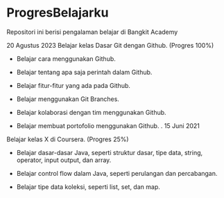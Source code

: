 # ProgresBelajarku
Repositori ini berisi pengalaman belajar di Bangkit Academy

20 Agustus 2023
Belajar kelas Dasar Git dengan Github. (Progres 100%)

* Belajar cara menggunakan Github.
  
* Belajar tentang apa saja perintah dalam Github.

* Belajar fitur-fitur yang ada pada Github.

* Belajar menggunakan Git Branches.

* Belajar kolaborasi dengan tim menggunakan Github.

* Belajar membuat portofolio menggunakan Github.
.
15 Juni 2021

Belajar kelas X di Coursera. (Progres 25%)

  * Belajar dasar-dasar Java, seperti struktur dasar, tipe data, string, operator, input output, dan array.

  * Belajar control flow dalam Java, seperti perulangan dan percabangan.

  * Belajar tipe data koleksi, seperti list, set, dan map.
